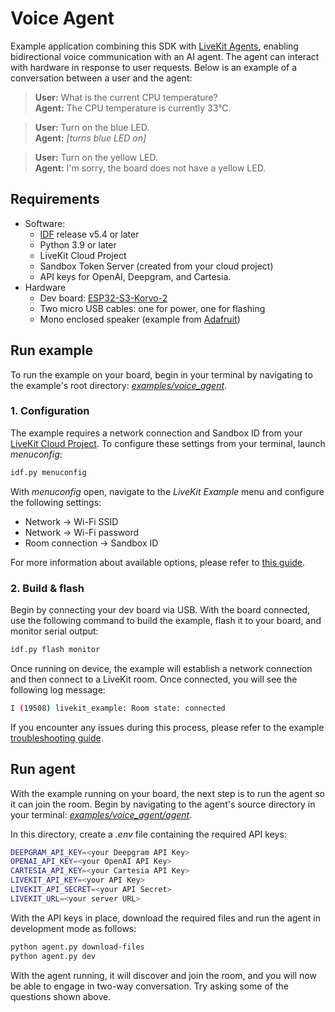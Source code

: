 # Voice Agent

Example application combining this SDK with [LiveKit Agents](https://docs.livekit.io/agents/), enabling bidirectional voice communication with an AI agent. The agent can interact with hardware in response to user requests. Below is an example of a conversation between a user and the agent:

> **User:** What is the current CPU temperature? \
> **Agent:** The CPU temperature is currently 33°C.

> **User:** Turn on the blue LED. \
> **Agent:** *[turns blue LED on]*

> **User:** Turn on the yellow LED. \
> **Agent:** I'm sorry, the board does not have a yellow LED.

## Requirements

- Software:
    - [IDF](https://docs.espressif.com/projects/esp-idf/en/stable/esp32/get-started/index.html) release v5.4 or later
    - Python 3.9 or later
    - LiveKit Cloud Project
    - Sandbox Token Server (created from your cloud project)
    - API keys for OpenAI, Deepgram, and Cartesia.
- Hardware
    - Dev board: [ESP32-S3-Korvo-2](https://docs.espressif.com/projects/esp-adf/en/latest/design-guide/dev-boards/user-guide-esp32-s3-korvo-2.html)
    - Two micro USB cables: one for power, one for flashing
    - Mono enclosed speaker (example from [Adafruit](https://www.adafruit.com/product/3351))

## Run example

To run the example on your board, begin in your terminal by navigating to the example's root directory: *[examples/voice_agent](./examples/voice_agent/)*.

### 1. Configuration

The example requires a network connection and Sandbox ID from your [LiveKit Cloud Project](https://cloud.livekit.io/projects/p_/sandbox/templates/token-server). To configure these settings from your terminal, launch *menuconfig*:
```sh
idf.py menuconfig
```

With *menuconfig* open, navigate to the *LiveKit Example* menu and configure the following settings:

- Network → Wi-Fi SSID
- Network → Wi-Fi password
- Room connection → Sandbox ID

For more information about available options, please refer to [this guide](./examples/README.md#configuration).

### 2. Build & flash

Begin by connecting your dev board via USB. With the board connected, use the following command
to build the example, flash it to your board, and monitor serial output:

```sh
idf.py flash monitor
```

Once running on device, the example will establish a network connection and then connect to a LiveKit room. Once connected, you will see the following log message:

```sh
I (19508) livekit_example: Room state: connected
```

If you encounter any issues during this process, please refer to the example [troubleshooting guide](./examples/README.md/#troubleshooting).

## Run agent

With the example running on your board, the next step is to run the agent so it can join the room.
Begin by navigating to the agent's source directory in your terminal: *[examples/voice_agent/agent](./examples/voice_agent/agent)*.

In this directory, create a *.env* file containing the required API keys:

```sh
DEEPGRAM_API_KEY=<your Deepgram API Key>
OPENAI_API_KEY=<your OpenAI API Key>
CARTESIA_API_KEY=<your Cartesia API Key>
LIVEKIT_API_KEY=<your API Key>
LIVEKIT_API_SECRET=<your API Secret>
LIVEKIT_URL=<your server URL>
```

With the API keys in place, download the required files and run the agent in development mode as follows:

```sh
python agent.py download-files
python agent.py dev
```

With the agent running, it will discover and join the room, and you will now be able to engage in two-way conversation. Try asking some of the questions shown above.